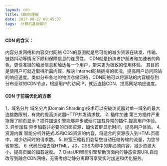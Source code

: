 ```yaml
---
layout: cdn
title: CDN的理解
date: 2017-08-27 09:45:37
tags:  计算机基础知识
---
```

####  CDN 的含义：
内容分发网络和内容交付网络
CDN的意图就是尽可能的减少资源在转发、传输、链路抖动等情况下顺利保障信息的连贯性。
CDN就是扮演者护航者和加速者的角色，更快准狠的触发信息和触达每一个用户，带来更为极致的使用体验。
其目的是使用户可就近取得所需内容，解决 Internet网络拥挤的状况，提高用户访问网站的响应速度。类似分布各地的物流仓储网络，CDN网络可以将源站的内容缓存到分布全球的CDN节点，根据用户的访问IP，就近连接CDN，提高网站响应速度。
#### CDN 于前端优化的方案
1，域名分片
域名分片(Domain Sharding)技术可以突破浏览器对单一域名的最大连接数限制，有效的提高浏览器HTTP并发请求数。
2. 插件加速
第三方插件严重拖慢了网页显示？插件加速引擎能够异步或延时加载异常的插件,提高用户体验。
3. 异步加载
异步加载非必要的页面资源，加快首屏显示时间，提高用户体验。
4. 资源内置 智能分析外链式JS和CSS资源的内容，将适合的资源嵌入到HTML页面中，减少访问时的请求数。
5. 带宽压缩我们会帮您自动压缩传输的流量，为您节省带宽。
6. 代码压缩去除HTML，JS，CSS内容中的非必须内容，减少资源大小，提高页面的加载速度。
7. DataURI智能引擎帮助页面内的静态资源URL自动改写到融合CDN网络，无需考虑动静分离即可享受实时加速和优化服务。







